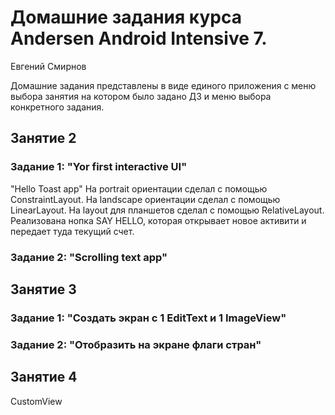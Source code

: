 # Домашние задания курса Andersen Android Intensive 7.
Евгений Смирнов

Домашние задания представлены в виде единого приложения с меню выбора занятия на котором было задано ДЗ и меню выбора конкретного задания.

## Занятие 2
### Задание 1: "Yor first interactive UI"
"Hello Toast app"
На portrait ориентации сделал с помощью ConstraintLayout.
На landscape ориентации сделал с помощью LinearLayout.
На layout для планшетов сделал с помощью RelativeLayout.
Реализована нопка SAY HELLO, которая открывает новое активити и передает туда текущий счет.
### Задание 2: "Scrolling text app"

## Занятие 3
### Задание 1: "Создать экран с 1 EditText и 1 ImageView"
### Задание 2: "Отобразить на экране флаги стран" 

## Занятие 4
CustomView
